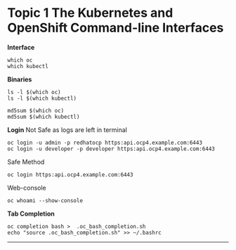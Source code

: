 # Topic 1 The Kubernetes and OpenShift Command-line Interfaces

**Interface**

```
which oc
which kubectl
```

**Binaries**

```
ls -l $(which oc)
ls -l $(which kubectl)

md5sum $(which oc)
md5sum $(which kubectl)
```

**Login**
Not Safe as logs are left in terminal
```
oc login -u admin -p redhatocp https:api.ocp4.example.com:6443
oc login -u developer -p developer https:api.ocp4.example.com:6443
```
Safe Method
```
oc login https:api.ocp4.example.com:6443
```

Web-console
```
oc whoami --show-console
```

**Tab Completion**
```
oc completion bash >  .oc_bash_completion.sh
echo "source .oc_bash_completion.sh" >> ~/.bashrc
```

****
